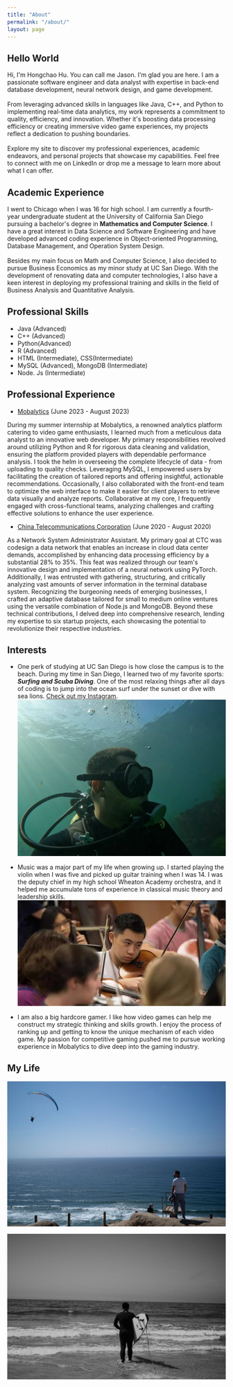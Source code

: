 ```yaml
---
title: "About"
permalink: "/about/"
layout: page
---
```


## Hello World

Hi, I'm Hongchao Hu. You can call me Jason. I'm glad you are here. I am a passionate software engineer and data analyst with expertise in back-end database development, neural network design, and game development. <br>
<br>
From leveraging advanced skills in languages like Java, C++, and Python to implementing real-time data analytics, my work represents a commitment to quality, efficiency, and innovation. Whether it's boosting data processing efficiency or creating immersive video game experiences, my projects reflect a dedication to pushing boundaries. <br>
<br>
Explore my site to discover my professional experiences, academic endeavors, and personal projects that showcase my capabilities. Feel free to connect with me on LinkedIn or drop me a message to learn more about what I can offer. <br>

## Academic Experience

I went to Chicago when I was 16 for high school. I am currently a fourth-year undergraduate student at the University of California San Diego pursuing a bachelor's degree in **Mathematics and Computer Science**. I have a great interest in Data Science and Software Engineering and have developed advanced coding experience in Object-oriented Programming, Database Management, and Operation System Design. <br>
<br>
Besides my main focus on Math and Computer Science, I also decided to pursue Business Economics as my minor study at UC San Diego. With the development of renovating data and computer technologies, I also have a keen interest in deploying my professional training and skills in the field of Business Analysis and Quantitative Analysis. <br>

## Professional Skills
- Java (Advanced)
- C++ (Advanced)
- Python(Advanced)
- R (Advanced)
- HTML (Intermediate), CSS(Intermediate)
- MySQL (Advanced), MongoDB (Intermediate)
- Node. Js (Intermediate)

## Professional Experience

- [Mobalytics](https://mobalytics.gg/) (June 2023 - August 2023) <br>

During my summer internship at Mobalytics, a renowned analytics platform catering to video game enthusiasts, I learned much from a meticulous data analyst to an innovative web developer. My primary responsibilities revolved around utilizing Python and R for rigorous data cleaning and validation, ensuring the platform provided players with dependable performance analysis. I took the helm in overseeing the complete lifecycle of data - from uploading to quality checks. Leveraging MySQL, I empowered users by facilitating the creation of tailored reports and offering insightful, actionable recommendations. Occasionally, I also collaborated with the front-end team to optimize the web interface to make it easier for client players to retrieve data visually and analyze reports. Collaborative at my core, I frequently engaged with cross-functional teams, analyzing challenges and crafting effective solutions to enhance the user experience. <br>

- [China Telecommunications Corporation](https://www.189.cn/) (June 2020 - August 2020) <br>

As a Network System Administrator Assistant. My primary goal at CTC was codesign a data network that enables an increase in cloud data center demands, accomplished by enhancing data processing efficiency by a substantial 28% to 35%. This feat was realized through our team's innovative design and implementation of a neural network using PyTorch. Additionally, I was entrusted with gathering, structuring, and critically analyzing vast amounts of server information in the terminal database system. Recognizing the burgeoning needs of emerging businesses, I crafted an adaptive database tailored for small to medium online ventures using the versatile combination of Node.js and MongoDB. Beyond these technical contributions, I delved deep into comprehensive research, lending my expertise to six startup projects, each showcasing the potential to revolutionize their respective industries. <br>

## Interests

- One perk of studying at UC San Diego is how close the campus is to the beach. During my time in San Diego, I learned two of my favorite sports: ***Surfing and Scuba Diving***. One of the most relaxing things after all days of coding is to jump into the ocean surf under the sunset or dive with sea lions. [Check out my Instagram](https://instagram.com/hhcjason?igshid=OGQ5ZDc2ODk2ZA==).
  ![me](https://github.com/HongchaoHu/HongchaoHu.github.io/blob/master/assets/Diving.jpg?raw=true)
  
- Music was a major part of my life when growing up. I started playing the violin when I was five and picked up guitar training when I was 14. I was the deputy chief in my high school Wheaton Academy orchestra, and it helped me accumulate tons of experience in classical music theory and leadership skills.
  ![me](https://github.com/HongchaoHu/HongchaoHu.github.io/blob/master/assets/violuin.jpg?raw=true)
  
- I am also a big hardcore gamer. I like how video games can help me construct my strategic thinking and skills growth. I enjoy the process of ranking up and getting to know the unique mechanism of each video game. My passion for competitive gaming pushed me to pursue working experience in Mobalytics to dive deep into the gaming industry.

## My Life

![me](https://github.com/HongchaoHu/HongchaoHu.github.io/blob/master/assets/wo.jpg?raw=true) 

![me](https://github.com/HongchaoHu/HongchaoHu.github.io/blob/master/assets/surf.jpg?raw=true)
